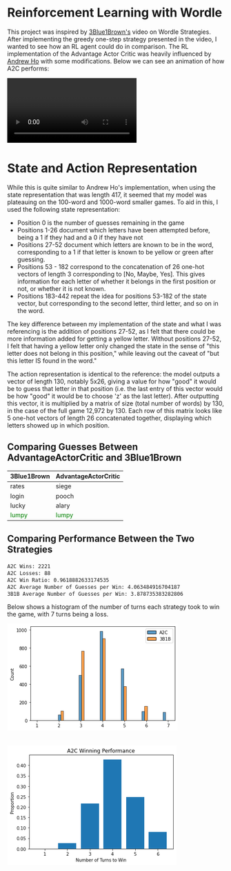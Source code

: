 # Reinforcement Learning with Wordle

This project was inspired by [3Blue1Brown's](https://www.youtube.com/watch?v=v68zYyaEmEA) video on Wordle Strategies. After implementing the greedy one-step strategy presented in the video, I wanted to see how an RL agent could do in comparison. The RL implementation of the Advantage Actor Critic was heavily influenced by [Andrew Ho](https://wandb.ai/andrewkho/wordle-solver/reports/Solving-Wordle-with-Reinforcement-Learning--VmlldzoxNTUzOTc4) with some modifications. Below we can see an animation of how A2C performs:



![mp4](animation1.mp4)


# State and Action Representation

While this is quite similar to Andrew Ho's implementation, when using the state representation that was length 417, it seemed that my model was plateauing on the 100-word and 1000-word smaller games. To aid in this, I used the following state representation:

- Position 0 is the number of guesses remaining in the game
- Positions 1-26 document which letters have been attempted before, being a 1 if they had and a 0 if they have not
- Positions 27-52 document which letters are known to be in the word, corresponding to a 1 if that letter is known to be yellow or green after guessing.
- Positions 53 - 182 correspond to the concatenation of 26 one-hot vectors of length 3 corresponding to [No, Maybe, Yes]. This gives information for each letter of whether it belongs in the first position or not, or whether it is not known.
- Positions 183-442 repeat the idea for positions 53-182 of the state vector, but corresponding to the second letter, third letter, and so on in the word.

The key difference between my implementation of the state and what I was referencing is the addition of positions 27-52, as I felt that there could be more information added for getting a yellow letter. Without positions 27-52, I felt that having a yellow letter only changed the state in the sense of "this letter does not belong in this position," while leaving out the caveat of "but this letter IS found in the word."

The action representation is identical to the reference: the model outputs a vector of length 130, notably 5x26, giving a value for how "good" it would be to guess that letter in that position (i.e. the last entry of this vector would be how "good" it would be to choose 'z' as the last letter). After outputting this vector, it is multiplied by a matrix of size (total number of words) by 130, in the case of the full game 12,972 by 130. Each row of this matrix looks like 5 one-hot vectors of length 26 concatenated together, displaying which letters showed up in which position. 


## Comparing Guesses Between AdvantageActorCritic and 3Blue1Brown

<center>

| 3Blue1Brown | AdvantageActorCritic |
| :-- | :-- |
| rates | siege |
| login | pooch | 
|lucky | alary |
| <span style="color:green"> lumpy </span> | <span style="color:green"> lumpy </span>| 

</center>


## Comparing Performance Between the Two Strategies


    A2C Wins: 2221
    A2C Losses: 88
    A2C Win Ratio: 0.9618882633174535
    A2C Average Number of Guesses per Win: 4.063484916704187
    3B1B Average Number of Guesses per Win: 3.878735383282806



Below shows a histogram of the number of turns each strategy took to win the game, with 7 turns being a loss.
    
![png](output_15_2.png)
​    



​    
![png](output_16_0.png)





